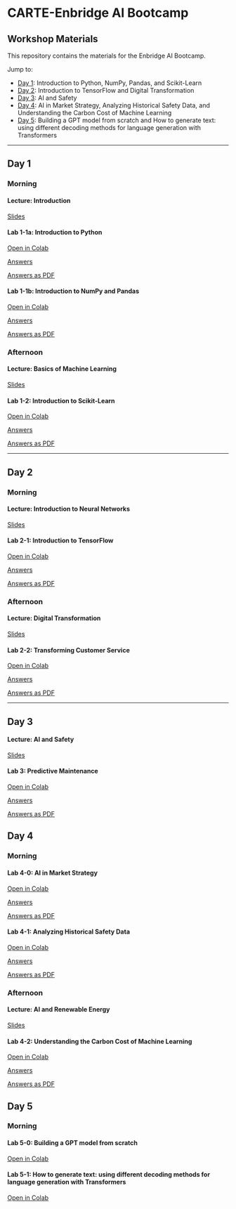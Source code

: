 # CARTE-Enbridge AI Bootcamp
## Workshop Materials

This repository contains the materials for the Enbridge AI Bootcamp.

Jump to:

- [Day 1](#day-1): Introduction to Python, NumPy, Pandas, and Scikit-Learn
- [Day 2](#day-2): Introduction to TensorFlow and Digital Transformation
- [Day 3](#day-3): AI and Safety
- [Day 4](#day-4): AI in Market Strategy, Analyzing Historical Safety Data, and Understanding the Carbon Cost of Machine Learning
- [Day 5](#day-5): Building a GPT model from scratch and How to generate text: using different decoding methods for language generation with Transformers

---

## Day 1
### Morning

#### Lecture: Introduction

[Slides](https://github.com/alexwolson/carte-enbridge-bootcamp/blob/main/Slides/1_1%20Introduction.pdf)


#### Lab 1-1a: Introduction to Python
[Open in Colab](https://colab.research.google.com/github/alexwolson/carte-enbridge-bootcamp/blob/main/Lab_1_1a.ipynb)

[Answers](https://colab.research.google.com/github/alexwolson/carte-enbridge-bootcamp/blob/main/Answers/Lab_1_1a_Answered.ipynb)

[Answers as PDF](https://github.com/alexwolson/carte-enbridge-bootcamp/blob/main/Answers/Lab_1_1a_Answered.pdf)


#### Lab 1-1b: Introduction to NumPy and Pandas
[Open in Colab](https://colab.research.google.com/github/alexwolson/carte-enbridge-bootcamp/blob/main/Lab_1_1b.ipynb)

[Answers](https://colab.research.google.com/github/alexwolson/carte-enbridge-bootcamp/blob/main/Answers/Lab_1_1b_Answered.ipynb)

[Answers as PDF](https://github.com/alexwolson/carte-enbridge-bootcamp/blob/main/Answers/Lab_1_1b_Answered.pdf)

### Afternoon

#### Lecture: Basics of Machine Learning

[Slides](https://github.com/alexwolson/carte-enbridge-bootcamp/blob/main/Slides/1_2%20Basics%20of%20ML.pdf)

#### Lab 1-2: Introduction to Scikit-Learn
[Open in Colab](https://colab.research.google.com/github/alexwolson/carte-enbridge-bootcamp/blob/main/Lab_1_2.ipynb)

[Answers](https://colab.research.google.com/github/alexwolson/carte-enbridge-bootcamp/blob/main/Answers/Lab_1_2_Answered.ipynb)

[Answers as PDF](https://github.com/alexwolson/carte-enbridge-bootcamp/blob/main/Answers/Lab_1_2_Answered.pdf)

---

## Day 2

### Morning

#### Lecture: Introduction to Neural Networks
[Slides](https://github.com/alexwolson/carte-enbridge-bootcamp/blob/main/Slides/2_1%20Basics%20of%20Neural%20Networks.pdf)

#### Lab 2-1: Introduction to TensorFlow
[Open in Colab](https://colab.research.google.com/github/alexwolson/carte-enbridge-bootcamp/blob/main/Lab_2_1.ipynb)

[Answers](https://colab.research.google.com/github/alexwolson/carte-enbridge-bootcamp/blob/main/Answers/Lab_2_1_Answered.ipynb)

[Answers as PDF](https://github.com/alexwolson/carte-enbridge-bootcamp/blob/main/Answers/Lab_2_1_Answered.pdf)

### Afternoon

#### Lecture: Digital Transformation

[Slides](https://github.com/alexwolson/carte-enbridge-bootcamp/blob/main/Slides/2_2%20Digital%20Transformation.pdf)

#### Lab 2-2: Transforming Customer Service
[Open in Colab](https://colab.research.google.com/github/alexwolson/carte-enbridge-bootcamp/blob/main/Lab_2_2.ipynb)

[Answers](https://colab.research.google.com/github/alexwolson/carte-enbridge-bootcamp/blob/main/Answers/Lab_2_2_Answered.ipynb)

[Answers as PDF](https://github.com/alexwolson/carte-enbridge-bootcamp/blob/main/Answers/Lab_2_2_Answered.pdf)

---

## Day 3

#### Lecture: AI and Safety

[Slides](https://github.com/alexwolson/carte-enbridge-bootcamp/blob/main/Slides/3%20AI%20and%20Safety.pdf)

#### Lab 3: Predictive Maintenance

[Open in Colab](https://colab.research.google.com/github/alexwolson/carte-enbridge-bootcamp/blob/main/Lab_3.ipynb)

[Answers](https://colab.research.google.com/github/alexwolson/carte-enbridge-bootcamp/blob/main/Answers/Lab_3_Answered.ipynb)

[Answers as PDF](https://github.com/alexwolson/carte-enbridge-bootcamp/blob/main/Answers/Lab_3_Answered.pdf)

## Day 4

### Morning

#### Lab 4-0: AI in Market Strategy

[Open in Colab](https://colab.research.google.com/github/alexwolson/carte-enbridge-bootcamp/blob/main/Lab_4_0.ipynb)

[Answers](https://colab.research.google.com/github/alexwolson/carte-enbridge-bootcamp/blob/main/Answers/Lab_4_0_Answered.ipynb)

[Answers as PDF](https://github.com/alexwolson/carte-enbridge-bootcamp/blob/main/Answers/Lab_4_0_Answered.pdf)

#### Lab 4-1: Analyzing Historical Safety Data

[Open in Colab](https://colab.research.google.com/github/alexwolson/carte-enbridge-bootcamp/blob/main/Lab_4_1.ipynb)

[Answers](https://colab.research.google.com/github/alexwolson/carte-enbridge-bootcamp/blob/main/Answers/Lab_4_1_Answered.ipynb)

[Answers as PDF](https://github.com/alexwolson/carte-enbridge-bootcamp/blob/main/Answers/Lab_4_1_Answered.pdf)

### Afternoon

#### Lecture: AI and Renewable Energy

[Slides](https://github.com/alexwolson/carte-enbridge-bootcamp/blob/main/Slides/4%20AI%20and%20Renewable%20Energy.pdf)

#### Lab 4-2: Understanding the Carbon Cost of Machine Learning

[Open in Colab](https://colab.research.google.com/github/alexwolson/carte-enbridge-bootcamp/blob/main/Lab_4_2.ipynb)

[Answers](https://colab.research.google.com/github/alexwolson/carte-enbridge-bootcamp/blob/main/Answers/Lab_4_2_Answered.ipynb)

[Answers as PDF](https://github.com/alexwolson/carte-enbridge-bootcamp/blob/main/Answers/Lab_4_2_Answered.pdf)

## Day 5

### Morning

#### Lab 5-0: Building a GPT model from scratch

[Open in Colab](https://colab.research.google.com/github/alexwolson/carte-enbridge-bootcamp/blob/main/Lab_5_0.ipynb)

#### Lab 5-1: How to generate text: using different decoding methods for language generation with Transformers

[Open in Colab](https://colab.research.google.com/github/alexwolson/carte-enbridge-bootcamp/blob/main/Lab_5_1.ipynb)